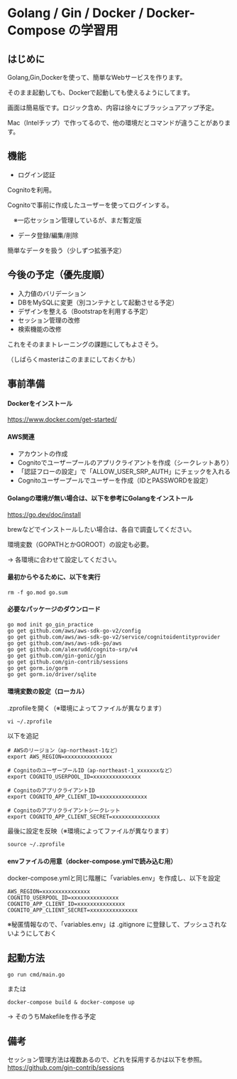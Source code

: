 
# Golang / Gin / Docker / Docker-Compose の学習用
## はじめに
Golang,Gin,Dockerを使って、簡単なWebサービスを作ります。

そのまま起動しても、Dockerで起動しても使えるようにしてます。

画面は簡易版です。ロジック含め、内容は徐々にブラッシュアアップ予定。

Mac（Intelチップ）で作ってるので、他の環境だとコマンドが違うことがあります。

## 機能
 - ログイン認証

Cognitoを利用。

Cognitoで事前に作成したユーザーを使ってログインする。

　※一応セッション管理しているが、まだ暫定版

 - データ登録/編集/削除

簡単なデータを扱う（少しずつ拡張予定）

## 今後の予定（優先度順）
 - 入力値のバリデーション
 - DBをMySQLに変更（別コンテナとして起動させる予定）
 - デザインを整える（Bootstrapを利用する予定）
 - セッション管理の改修
 - 検索機能の改修

これをそのままトレーニングの課題にしてもよさそう。

（しばらくmasterはこのままにしておくかも）

## 事前準備
#### Dockerをインストール
https://www.docker.com/get-started/

#### AWS関連
 - アカウントの作成
 - Cognitoでユーザープールのアプリクライアントを作成（シークレットあり）
 - 「認証フローの設定」で「ALLOW_USER_SRP_AUTH」にチェックを入れる
 - Cognitoユーザープールでユーザーを作成（IDとPASSWORDを設定）

#### Golangの環境が無い場合は、以下を参考にGolangをインストール
https://go.dev/doc/install

brewなどでインストールしたい場合は、各自で調査してください。

環境変数（GOPATHとかGOROOT）の設定も必要。

→ 各環境に合わせて設定してください。

#### 最初からやるために、以下を実行
```
rm -f go.mod go.sum
```

#### 必要なパッケージのダウンロード
```
go mod init go_gin_practice
go get github.com/aws/aws-sdk-go-v2/config
go get github.com/aws/aws-sdk-go-v2/service/cognitoidentityprovider
go get github.com/aws/aws-sdk-go/aws
go get github.com/alexrudd/cognito-srp/v4
go get github.com/gin-gonic/gin
go get github.com/gin-contrib/sessions
go get gorm.io/gorm
go get gorm.io/driver/sqlite
```

#### 環境変数の設定（ローカル）
.zprofileを開く（※環境によってファイルが異なります）
```
vi ~/.zprofile
```
以下を追記
```
# AWSのリージョン（ap-northeast-1など）
export AWS_REGION=xxxxxxxxxxxxxxx

# CognitoのユーザープールID（ap-northeast-1_xxxxxxxなど）
export COGNITO_USERPOOL_ID=xxxxxxxxxxxxxxx

# CognitoのアプリクライアントID
export COGNITO_APP_CLIENT_ID=xxxxxxxxxxxxxxx

# Cognitoのアプリクライアントシークレット
export COGNITO_APP_CLIENT_SECRET=xxxxxxxxxxxxxxx
```
最後に設定を反映（※環境によってファイルが異なります）
```
source ~/.zprofile
```

#### envファイルの用意（docker-compose.ymlで読み込む用）
docker-compose.ymlと同じ階層に「variables.env」を作成し、以下を設定
```
AWS_REGION=xxxxxxxxxxxxxxx
COGNITO_USERPOOL_ID=xxxxxxxxxxxxxxx
COGNITO_APP_CLIENT_ID=xxxxxxxxxxxxxxx
COGNITO_APP_CLIENT_SECRET=xxxxxxxxxxxxxxx
```
※秘匿情報なので、「variables.env」は .gitignore に登録して、プッシュされないようにしておく

## 起動方法
```
go run cmd/main.go
```
または
```
docker-compose build & docker-compose up
```
→ そのうちMakefileを作る予定

## 備考
セッション管理方法は複数あるので、どれを採用するかは以下を参照。
https://github.com/gin-contrib/sessions
